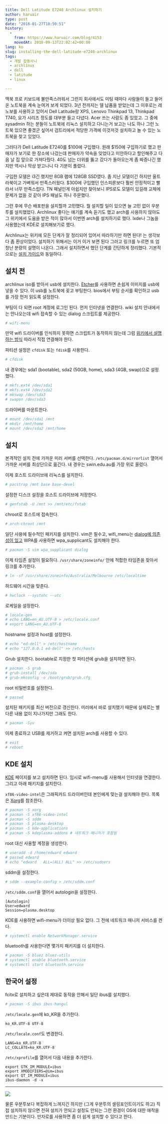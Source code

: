 ```yaml
---
title: Dell Latitude E7240 Archlinux 설치하기
author: haruair
type: post
date: "2018-01-27T10:50:51"
history:
  - 
    from: https://www.haruair.com/blog/4153
    movedAt: 2018-09-13T22:02:42+00:00
lang: ko
slug: installing-the-dell-latitude-e7240-archlinux
tags:
  - 개발 잡동사니
  - archlinux
  - dell
  - latitude
  - linux

---
```

맥북 프로 키보드에 불만족스러워서 그런지 회사에서도 미팅 때마다 사람들이 들고 들어온 노트북을 계속 눈여겨 보게 되었다. 3년 전까지는 델 납품을 받았는데 그 이후로는 레노보를 사용하고 있어서 Dell Latitude랑 XPS, Lenovo Thinkpad 13, Thinkpad T740, 요가 시리즈 정도를 대부분 들고 다녔다. Acer 쓰는 사람도 좀 있었고. 그 중에 sysadmin 하는 분들이 노트북에 리눅스 설치하고 다니는거 보고는 나도 하나 그런 노트북 있으면 좋겠군 싶어서 검트리에서 적당한 가격에 이것저것 설치하고 놀 수 있는 노트북을 찾고 있었다.

그러다가 Dell Latitude E7240를 \$100에 구입했다. 원래 \$150에 구입하기로 했고 판매자가 보기로 한 장소에 나갔는데 판매자가 약속을 잊었다고 미안하다고 할인해주고 다음 날 집 앞으로 가져다줬다. 40도 넘는 더위를 뚫고 갔다가 돌아오는게 좀 짜증나긴 했지만 역시나 막상 받고나니 다 기분이 풀렸다.

구입한 모델은 i3긴 했지만 8GB 램에 128GB SSD였다. 좀 지난 모델이긴 하지만 울트라북이고 가벼워서 만족스러웠다. \$300에 구입했던 인스피론보다 훨씬 안정적이고 빨라서 너무 만족스럽다. TN 패널인게 아쉽지만 찾아보니 IPS로도 모델이 있길래 교체에 문제가 없을 것 같아 IPS 패널도 하나 주문했다.

그런 후에 무슨 배포판을 설치할까 고민했다. 뭘 설치할 일이 있으면 늘 고민 없이 우분투를 설치했었다. Archlinux 좋다는 얘기를 계속 듣기도 했고 arch를 사용하지 않아도 그 위키에서 도움을 받은 적이 많아서 이번엔 arch를 설치하기로 했다. lxde나 그놈을 사용했는데 KDE로 설치해보기로 했다.

Archlinux는 위키에 모든 단계가 잘 정리되어 있어서 따라하기만 하면 된다! 는 생각보다 좀 환상이었다. 설치하기 위해서는 이거 이거 보면 된다 그러고 링크를 누르면 또 엄청난 분량의 설명이 나온다. 그래서 설치하면서 했던 단계를 간단하게 정리했다. 기본적으로는 [설치 가이드][1]와 동일하다.

## 설치 전

archlinux iso를 받아서 usb에 설치한다. [Etcher][2]를 사용하면 손쉽게 이미지를 usb에 넣을 수 있다. 이 usb를 노트북에 꽂고 부팅한다. bios에서 부팅 순서를 확인하고 usb를 가장 먼저 읽도록 설정한다.

부팅이 다 되면 root 계정에 로그인 된다. 먼저 인터넷을 연결한다. wiki 설치 안내에서는 안나오는데 wifi 접속할 수 있는 dialog 스크립트를 제공한다.

```bash
# wifi-menu
```

만약 wifi 드라이버를 인식하지 못하면 스크립트가 동작하지 않는데 그럼 [위키에서 설명하는 방식][3] 따라서 직접 연결해야 한다.

파티션 설정은 `cfdisk` 또는 `fdisk`를 사용한다.

```bash
# cfdisk
```

내 경우에는 sda1 (bootable), sda2 (50GB, home), sda3 (4GB, swap)으로 설정했다.

```bash
# mkfs.ext4 /dev/sda1
# mkfs.ext4 /dev/sda2
# mkswap /dev/sda3
# swapon /dev/sda3
```

드라이버를 마운트한다.

```bash
# mount /dev/sda1 /mnt
# mkdir /mnt/home
# mount /dev/sda2 /mnt/home
```

## 설치

본격적인 설치 전에 가까운 미러 서버를 선택한다. `/etc/pacman.d/mirrorlist` 열어서 가까운 서버를 최상단으로 옮긴다. 내 경우는 swin.edu.au를 가장 위로 올렸다.

이제 호스트 드라이브에 리눅스를 설치한다.

```bash
# pacstrap /mnt base base-devel
```

설정한 디스크 설정을 호스트 드라이브에 저장한다.

```bash
# genfstab -U /mnt >> /mnt/etc/fstab
```

chroot로 호스트에 접속한다.

```bash
# arch-chroot /mnt
```

일단 사용에 필수적인 패키지를 설치한다. vim은 필수고, wifi\_menu는 [dialog에 의존성이 있고][4] WPA를 사용하면 wpa\_supplicant도 설치해야 한다.

```bash
# pacman -S vim wpa_supplicant dialog
```

이제 타임존 설정이 필요하다. `/usr/share/zoneinfo/` 안에 적합한 타임존을 찾아서 링크를 추가한다.

```bash
# ln -sf /usr/share/zoneinfo/Australia/Melbourne /etc/localtime
```

하드웨어 시간을 맞춘다.

```bash
# hwclock --systohc --utc
```

로케일을 설정한다.

```bash
# locale-gen
# echo LANG=en_AU.UTF-8 > /etc/locale.conf
# export LANG=en_AU.UTF-8
```

hostname 설정과 host를 설정한다.

```bash
# echo "ed-dell" > /etc/hostname
# echo "127.0.0.1 ed-dell" >> /etc/hosts
```

Grub 설치한다. bootable로 지정한 첫 파티션에 grub을 설치하면 된다.

```bash
# pacman -S grub
# grub-install /dev/sda
# grub-mkconfig -o /boot/grub/grub.cfg
```

root 비밀번호를 설정한다.

```bash
# passwd
```

설치된 패키지를 최신 버전으로 갱신한다. 미러에서 바로 설치했기 때문에 실제로는 별다른 내용 없이 지나가지만 그래도 한다.

```bash
# pacman -Syu
```

이제 종료하고 USB를 제거하고 켜면 설치된 arch를 사용할 수 있다.

```bash
# exit
# reboot
```

## KDE 설치

[KDE][5] 페이지를 보고 설치하면 된다. 임시로 wifi-menu를 사용해서 인터넷을 연결한다. 그리고 아래 패키지를 설치한다.

`xf86-video-intel`은 그래픽카드 드라이버인데 본인에게 맞는걸 설치해야 한다. 목록은 [Xorg][6]를 참조한다.

```bash
# pacman -S xorg
# pacman -S xf86-video-intel
# pacman -S sddm
# pacman -S plasma-desktop
# pacman -S kde-applications
# pacman -S kdeplasma-addons # 네트워크 매니저가 포함됨
```

root 대신 사용할 계정을 생성한다.

```bash
# useradd -d /home/edward edward
# passwd edward
# echo "edward   ALL=(ALL) ALL" >> /etc/sudoers
```

sddm을 설정한다.

```bash
# sddm --example-config > /etc/sddm.conf
```

`/etc/sddm.conf`을 열어서 autologin을 설정한다.

    [Autologin]
    User=edward
    Session=plasma.desktop
    

KDE를 사용하면 wifi-menu가 더이상 필요 없다. 그 전에 네트워크 매니저 서비스를 켠다.

```bash
# systemctl enable NetworkManager.service
```

bluetooth를 사용한다면 몇가지 패키지를 더 설치한다.

```bash
# pacman -S bluez bluez-utils
# systemctl enable bluetooth.service
# systemctl start bluetooth.service
```

## 한국어 설정

fcitx로 설치하고 싶은데 제대로 동작을 안해서 일단 ibus를 설치했다.

```bash
# pacman -S ibus ibus-hangul
```

`/etc/locale.gen`에 ko\_KR을 추가한다.

    ko_KR.UTF-8 UTF-8
    

`/etc/locale.conf`도 변경한다.

    LANG=ko_KR.UTF-8
    LC_COLLATE=ko_KR.UTF-8
    

`/etc/xprofile`를 열어서 다음 내용을 추가한다.

    export GTK_IM_MODULE=ibus
    export XMODIFIERS=@im=ibus
    export QT_IM_MODULE=ibus
    ibus-daemon -d -x
    

* * *

![](The-Big-Bang-Theory.png)

물론 우분투보다 복잡하게 느껴지긴 하지만 (그게 우분투의 셀링포인트이기도 하고) 직접 설치하지 않으면 전혀 설치가 안되고 설정도 안되는 그런 환경이 OS에 대한 애착을 만드는 기분이다. 만자로를 사용하면 좀 더 쉽게 설치할 수 있다고 한다.

 [1]: https://wiki.archlinux.org/index.php/installation_guide
 [2]: https://etcher.io/
 [3]: https://wiki.archlinux.org/index.php/Wireless_network_configuration#Wireless_management
 [4]: https://wiki.archlinux.org/index.php/netctl
 [5]: https://wiki.archlinux.org/index.php/KDE
 [6]: https://wiki.archlinux.org/index.php/xorg
